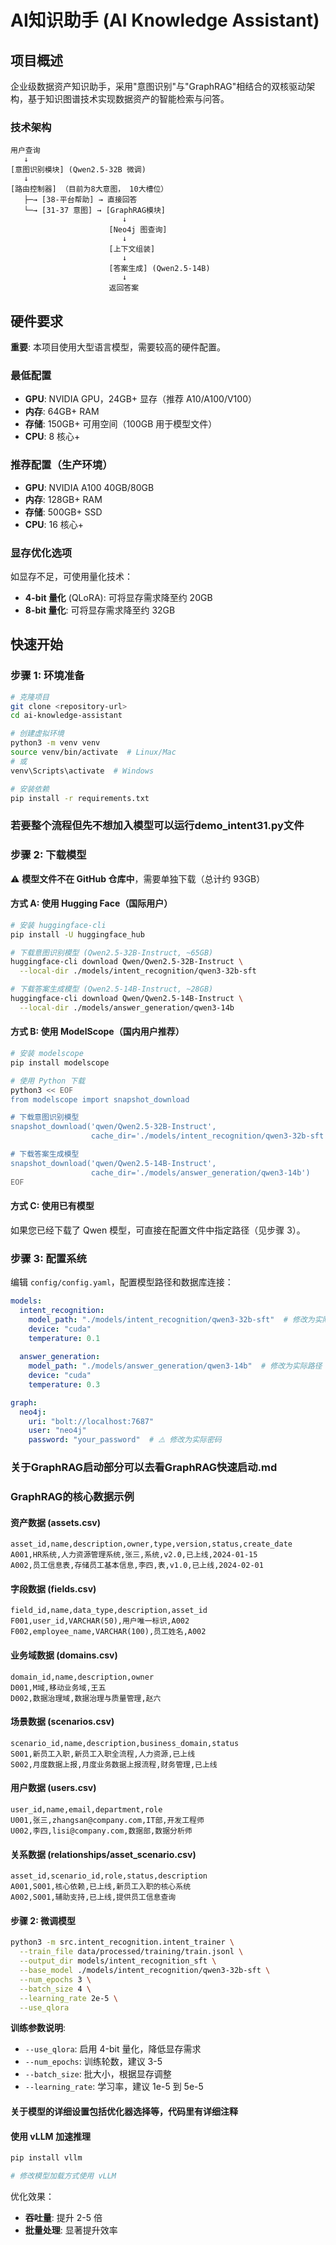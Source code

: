 # AI知识助手 (AI Knowledge Assistant)

## 项目概述

企业级数据资产知识助手，采用"意图识别"与"GraphRAG"相结合的双核驱动架构，基于知识图谱技术实现数据资产的智能检索与问答。

### 技术架构

```
用户查询
   ↓
[意图识别模块] (Qwen2.5-32B 微调)  
   ↓
[路由控制器] （目前为8大意图， 10大槽位）
   ├─→ [38-平台帮助] → 直接回答
   └─→ [31-37 意图] → [GraphRAG模块]
                         ↓
                      [Neo4j 图查询]
                         ↓
                      [上下文组装]
                         ↓
                      [答案生成] (Qwen2.5-14B)
                         ↓
                      返回答案
```

## 硬件要求

**重要**: 本项目使用大型语言模型，需要较高的硬件配置。

### 最低配置
- **GPU**: NVIDIA GPU，24GB+ 显存（推荐 A10/A100/V100）
- **内存**: 64GB+ RAM
- **存储**: 150GB+ 可用空间（100GB 用于模型文件）
- **CPU**: 8 核心+

### 推荐配置（生产环境）
- **GPU**: NVIDIA A100 40GB/80GB
- **内存**: 128GB+ RAM
- **存储**: 500GB+ SSD
- **CPU**: 16 核心+

### 显存优化选项
如显存不足，可使用量化技术：
- **4-bit 量化** (QLoRA): 可将显存需求降至约 20GB
- **8-bit 量化**: 可将显存需求降至约 32GB


## 快速开始

### 步骤 1: 环境准备

```bash
# 克隆项目
git clone <repository-url>
cd ai-knowledge-assistant

# 创建虚拟环境
python3 -m venv venv
source venv/bin/activate  # Linux/Mac
# 或
venv\Scripts\activate  # Windows

# 安装依赖
pip install -r requirements.txt
```

### 若要整个流程但先不想加入模型可以运行demo_intent31.py文件


### 步骤 2: 下载模型

⚠️ **模型文件不在 GitHub 仓库中**，需要单独下载（总计约 93GB）

#### 方式 A: 使用 Hugging Face（国际用户）

```bash
# 安装 huggingface-cli
pip install -U huggingface_hub

# 下载意图识别模型 (Qwen2.5-32B-Instruct, ~65GB)
huggingface-cli download Qwen/Qwen2.5-32B-Instruct \
  --local-dir ./models/intent_recognition/qwen3-32b-sft

# 下载答案生成模型 (Qwen2.5-14B-Instruct, ~28GB)
huggingface-cli download Qwen/Qwen2.5-14B-Instruct \
  --local-dir ./models/answer_generation/qwen3-14b
```

#### 方式 B: 使用 ModelScope（国内用户推荐）

```bash
# 安装 modelscope
pip install modelscope

# 使用 Python 下载
python3 << EOF
from modelscope import snapshot_download

# 下载意图识别模型
snapshot_download('qwen/Qwen2.5-32B-Instruct', 
                  cache_dir='./models/intent_recognition/qwen3-32b-sft')

# 下载答案生成模型
snapshot_download('qwen/Qwen2.5-14B-Instruct',
                  cache_dir='./models/answer_generation/qwen3-14b')
EOF
```

#### 方式 C: 使用已有模型

如果您已经下载了 Qwen 模型，可直接在配置文件中指定路径（见步骤 3）。

### 步骤 3: 配置系统

编辑 `config/config.yaml`，配置模型路径和数据库连接：

```yaml
models:
  intent_recognition:
    model_path: "./models/intent_recognition/qwen3-32b-sft"  # 修改为实际路径
    device: "cuda"
    temperature: 0.1
  
  answer_generation:
    model_path: "./models/answer_generation/qwen3-14b"  # 修改为实际路径
    device: "cuda"
    temperature: 0.3

graph:
  neo4j:
    uri: "bolt://localhost:7687"
    user: "neo4j"
    password: "your_password"  # ⚠️ 修改为实际密码
```

### 关于GraphRAG启动部分可以去看GraphRAG快速启动.md



### GraphRAG的核心数据示例

#### 资产数据 (assets.csv)

```csv
asset_id,name,description,owner,type,version,status,create_date
A001,HR系统,人力资源管理系统,张三,系统,v2.0,已上线,2024-01-15
A002,员工信息表,存储员工基本信息,李四,表,v1.0,已上线,2024-02-01
```

#### 字段数据 (fields.csv)

```csv
field_id,name,data_type,description,asset_id
F001,user_id,VARCHAR(50),用户唯一标识,A002
F002,employee_name,VARCHAR(100),员工姓名,A002
```

#### 业务域数据 (domains.csv)

```csv
domain_id,name,description,owner
D001,M域,移动业务域,王五
D002,数据治理域,数据治理与质量管理,赵六
```

#### 场景数据 (scenarios.csv)

```csv
scenario_id,name,description,business_domain,status
S001,新员工入职,新员工入职全流程,人力资源,已上线
S002,月度数据上报,月度业务数据上报流程,财务管理,已上线
```

#### 用户数据 (users.csv)

```csv
user_id,name,email,department,role
U001,张三,zhangsan@company.com,IT部,开发工程师
U002,李四,lisi@company.com,数据部,数据分析师
```

#### 关系数据 (relationships/asset_scenario.csv)

```csv
asset_id,scenario_id,role,status,description
A001,S001,核心依赖,已上线,新员工入职的核心系统
A002,S001,辅助支持,已上线,提供员工信息查询
```



#### 步骤 2: 微调模型

```bash
python3 -m src.intent_recognition.intent_trainer \
  --train_file data/processed/training/train.jsonl \
  --output_dir models/intent_recognition_sft \
  --base_model ./models/intent_recognition/qwen3-32b-sft \
  --num_epochs 3 \
  --batch_size 4 \
  --learning_rate 2e-5 \
  --use_qlora
```

**训练参数说明**:
- `--use_qlora`: 启用 4-bit 量化，降低显存需求
- `--num_epochs`: 训练轮数，建议 3-5
- `--batch_size`: 批大小，根据显存调整
- `--learning_rate`: 学习率，建议 1e-5 到 5e-5

#### 关于模型的详细设置包括优化器选择等，代码里有详细注释


#### 使用 vLLM 加速推理

```bash
pip install vllm

# 修改模型加载方式使用 vLLM
```

优化效果：
- **吞吐量**: 提升 2-5 倍
- **批量处理**: 显著提升效率





